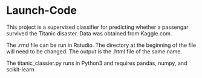 # Launch-Code
This project is a supervised classifier for predicting whether a passengar survived the Titanic disaster. Data was obtained from Kaggle.com.

The .rmd file can be run in Rstudio. The directory at the beginning of the file will need to be changed. The output is the .html file of the same name.

The titanic_classier.py runs in Python3 and requires pandas, numpy, and scikit-learn
